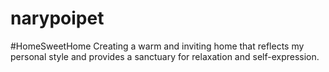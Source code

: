 # narypoipet
#HomeSweetHome Creating a warm and inviting home that reflects my personal style and provides a sanctuary for relaxation and self-expression.
